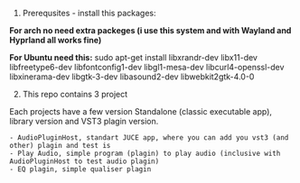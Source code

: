 1) Prerequsites - install this packages:

__For arch no need extra packeges (i use this system and with Wayland and Hyprland all works fine)__


__For Ubuntu need this:__
sudo apt-get install libxrandr-dev libx11-dev libfreetype6-dev libfontconfig1-dev libgl1-mesa-dev libcurl4-openssl-dev libxinerama-dev libgtk-3-dev  libasound2-dev libwebkit2gtk-4.0-0

2) This repo contains 3 project 

Each projects have a few version Standalone (classic executable app), library version and VST3 plagin version.

    - AudioPluginHost, standart JUCE app, where you can add you vst3 (and other) plagin and test is
    - Play Audio, simple program (plagin) to play audio (inclusive with AudioPluginHost to test audio plagin)
    - EQ plagin, simple qualiser plagin